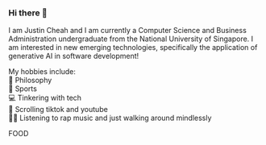 ### Hi there 👋

I am Justin Cheah and I am currently a Computer Science and Business Administration undergraduate from the National University of Singapore. I am interested in new emerging technologies, specifically the application of generative AI in software development!

My hobbies include:  
🤔 Philosophy  
🥏 Sports  
💻 Tinkering with tech  
🥱 Scrolling tiktok and youtube  
🚶‍♂️ Listening to rap music and just walking around mindlessly

FOOD

<!--
**JCSnap/JCSnap** is a ✨ _special_ ✨ repository because its `README.md` (this file) appears on your GitHub profile.

Here are some ideas to get you started:

- 🔭 I’m currently working on ...
- 🌱 I’m currently learning ...
- 👯 I’m looking to collaborate on ...
- 🤔 I’m looking for help with ...
- 💬 Ask me about ...
- 📫 How to reach me: ...
- 😄 Pronouns: ...
- ⚡ Fun fact: ...
-->
